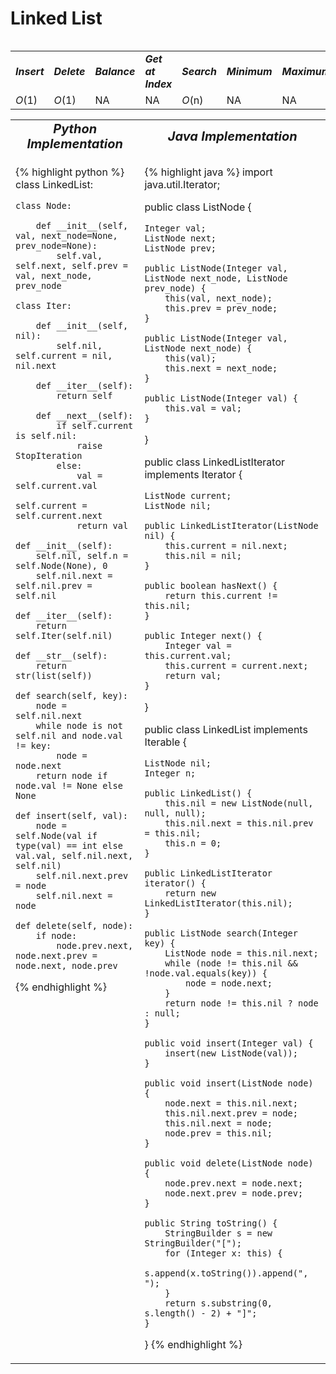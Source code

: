 # Linked List
<table>
    <tr>
        <table>
            <tr>
                <td><strong><i>Insert</i></strong></td>
                <td><strong><i>Delete</i></strong></td>
                <td><strong><i>Balance</i></strong></td>
                <td><strong><i>Get at Index</i></strong></td>
                <td><strong><i>Search</i></strong></td>
                <td><strong><i>Minimum</i></strong></td>
                <td><strong><i>Maximum</i></strong></td>
                <td><strong><i>Space</i></strong></td>
            </tr>
            <tr>
                <td><i>O</i>(1)</td>
                <td><i>O</i>(1)</td>
                <td>NA</td>
                <td>NA</td>
                <td><i>O</i>(n)</td>
                <td>NA</td>
                <td>NA</td>
                <td>NA</td>
            </tr>
        </table>
    </tr>
    <tr>
        <table>
            <tr style="text-align: center; font-size:20px;">
                <td><strong><i>Python Implementation</i></strong></td>
                <td><strong><i>Java Implementation</i></strong></td>
            </tr>
            <tr>
                <td class="code" markdown="block" style="vertical-align: top;">
                    
{% highlight python %}
class LinkedList:
    
    class Node:
        
        def __init__(self, val, next_node=None, prev_node=None):
            self.val, self.next, self.prev = val, next_node, prev_node
            
    class Iter:
        
        def __init__(self, nil):
            self.nil, self.current = nil, nil.next
    
        def __iter__(self):
            return self

        def __next__(self):
            if self.current is self.nil:
                raise StopIteration
            else:
                val = self.current.val
                self.current = self.current.next
                return val

    def __init__(self):
        self.nil, self.n = self.Node(None), 0
        self.nil.next = self.nil.prev = self.nil
    
    def __iter__(self):
        return self.Iter(self.nil)
        
    def __str__(self):
        return str(list(self))
    
    def search(self, key):
        node = self.nil.next
        while node is not self.nil and node.val != key: 
            node = node.next
        return node if node.val != None else None
    
    def insert(self, val):
        node = self.Node(val if type(val) == int else val.val, self.nil.next, self.nil)
        self.nil.next.prev = node
        self.nil.next = node
    
    def delete(self, node):
        if node:
            node.prev.next, node.next.prev = node.next, node.prev        
{% endhighlight %}

<td class="code" markdown="block" style="vertical-align: top;">
    
{% highlight java %}
import java.util.Iterator;

public class ListNode {
    
    Integer val;
    ListNode next;
    ListNode prev;

    public ListNode(Integer val, ListNode next_node, ListNode prev_node) {
        this(val, next_node);
        this.prev = prev_node;
    }

    public ListNode(Integer val, ListNode next_node) {
        this(val);
        this.next = next_node;
    }

    public ListNode(Integer val) {
        this.val = val;
    }
}


public class LinkedListIterator implements Iterator<Integer> {

    ListNode current;
    ListNode nil;

    public LinkedListIterator(ListNode nil) {
        this.current = nil.next;
        this.nil = nil;
    }

    public boolean hasNext() {
        return this.current != this.nil;
    }

    public Integer next() {
        Integer val = this.current.val;
        this.current = current.next;
        return val;
    }
}

public class LinkedList implements Iterable<Integer> {

    ListNode nil;
    Integer n;

    public LinkedList() {
        this.nil = new ListNode(null, null, null);
        this.nil.next = this.nil.prev = this.nil;
        this.n = 0;
    }

    public LinkedListIterator iterator() {
        return new LinkedListIterator(this.nil);
    }

    public ListNode search(Integer key) {
        ListNode node = this.nil.next;
        while (node != this.nil && !node.val.equals(key)) {
            node = node.next;
        }
        return node != this.nil ? node : null;
    }

    public void insert(Integer val) {
        insert(new ListNode(val));
    }

    public void insert(ListNode node) {
        node.next = this.nil.next;
        this.nil.next.prev = node;
        this.nil.next = node;
        node.prev = this.nil;
    }

    public void delete(ListNode node) {
        node.prev.next = node.next;
        node.next.prev = node.prev;
    }

    public String toString() {
        StringBuilder s = new StringBuilder("[");
        for (Integer x: this) {
            s.append(x.toString()).append(", ");
        }
        return s.substring(0, s.length() - 2) + "]";
    }
}
{% endhighlight %}